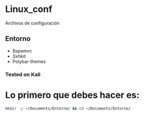 # Linux_conf

Archivos de configuración

## Entorno
- Bspwmrc
- Sxhkd
- Polybar-themes


### Tested on Kali


# Lo primero que debes hacer es:

```bash
mkdir -p ~/Documents/Entorno/ && cd ~/Documents/Entorno/

```
